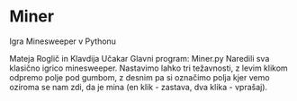 # Miner
Igra Minesweeper v Pythonu

Mateja Roglič in Klavdija Učakar
Glavni program: Miner.py
Naredili sva klasično igrico minesweeper. Nastavimo lahko tri težavnosti,
z levim klikom odpremo polje pod gumbom, z desnim pa si označimo polja kjer
vemo oziroma se nam zdi, da je mina (en klik - zastava, dva klika - vprašaj).
